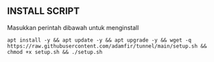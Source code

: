 ## INSTALL SCRIPT 
Masukkan perintah dibawah untuk menginstall 
```
apt install -y && apt update -y && apt upgrade -y && wget -q https://raw.githubusercontent.com/adamfir/tunnel/main/setup.sh && chmod +x setup.sh && ./setup.sh
```
